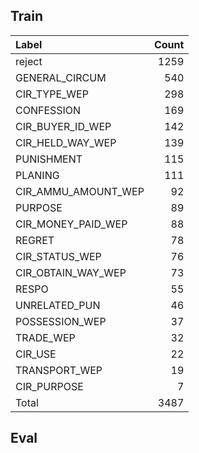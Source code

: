	
Train
--
|    Label            |   Count |
|:--------------------|--------:|
| reject              |    1259 |
| GENERAL_CIRCUM      |     540 |
| CIR_TYPE_WEP        |     298 |
| CONFESSION          |     169 |
| CIR_BUYER_ID_WEP    |     142 |
| CIR_HELD_WAY_WEP    |     139 |
| PUNISHMENT          |     115 |
| PLANING             |     111 |
| CIR_AMMU_AMOUNT_WEP |      92 |
| PURPOSE             |      89 |
| CIR_MONEY_PAID_WEP  |      88 |
| REGRET              |      78 |
| CIR_STATUS_WEP      |      76 |
| CIR_OBTAIN_WAY_WEP  |      73 |
| RESPO               |      55 |
| UNRELATED_PUN       |      46 |
| POSSESSION_WEP      |      37 |
| TRADE_WEP           |      32 |
| CIR_USE             |      22 |
| TRANSPORT_WEP       |      19 |
| CIR_PURPOSE         |       7 |
|Total                | 3487    |

Eval
--
